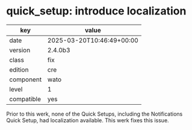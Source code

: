 [//]: # (werk v2)
# quick_setup: introduce localization

key        | value
---------- | ---
date       | 2025-03-20T10:46:49+00:00
version    | 2.4.0b3
class      | fix
edition    | cre
component  | wato
level      | 1
compatible | yes

Prior to this werk, none of the Quick Setups, including
the Notifications Quick Setup, had localization available. This werk
fixes this issue.

